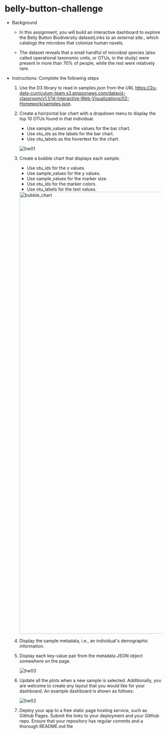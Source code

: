 # belly-button-challenge

- Background
    - In this assignment, you will build an interactive dashboard to explore the Belly Button Biodiversity datasetLinks to an external site., which catalogs the microbes that colonize human navels.

    - The dataset reveals that a small handful of microbial species (also called operational taxonomic units, or OTUs, in the study) were present in more than 70% of people, while the rest were relatively rare.

- Instructions:
    Complete the following steps
    1. Use the D3 library to read in samples.json from the URL https://2u-data-curriculum-team.s3.amazonaws.com/dataviz-classroom/v1.1/14-Interactive-Web-Visualizations/02-Homework/samples.json.

    2. Create a horizontal bar chart with a dropdown menu to display the top 10 OTUs found in that individual.
        - Use sample_values as the values for the bar chart.
        - Use otu_ids as the labels for the bar chart.
        - Use otu_labels as the hovertext for the chart.
        
        ![hw01](https://github.com/JoshuaMayo96/belly-button-challenge/assets/125078377/af4439df-5ed1-4c98-976a-de201575dfcb)


    3. Create a bubble chart that displays each sample.
        - Use otu_ids for the x values. 
        - Use sample_values for the y values.
        - Use sample_values for the marker size.
        - Use otu_ids for the marker colors.
        - Use otu_labels for the text values.
        
        <img width="1416" alt="bubble_chart" src="https://github.com/JoshuaMayo96/belly-button-challenge/assets/125078377/ce31ffc0-2977-49e6-8785-7faa8ae6df5b">



    4. Display the sample metadata, i.e., an individual's demographic information.

    5. Display each key-value pair from the metadata JSON object somewhere on the page.
    
        ![hw03](https://github.com/JoshuaMayo96/belly-button-challenge/assets/125078377/a5e5d32e-917b-4316-8f0b-a4f821fce3e5)


    6. Update all the plots when a new sample is selected. Additionally, you are welcome to create any layout that you would like for your dashboard. An example dashboard is shown as follows:
    
        ![hw02](https://github.com/JoshuaMayo96/belly-button-challenge/assets/125078377/7beef919-63a4-4a99-bc6d-f02265ae7aab)


    7. Deploy your app to a free static page hosting service, such as GitHub Pages. Submit the links to your deployment and your GitHub repo. Ensure that your repository has regular commits and a thorough README.md file
